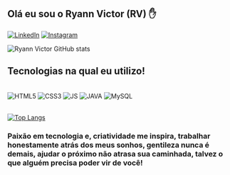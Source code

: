 ## Olá eu sou o Ryann Victor (RV) ✋ 

[![LinkedIn](https://img.shields.io/badge/LinkedIn-0077B5?style=for-the-badge&logo=linkedin&logoColor=white)](https://www.linkedin.com/in/ryann-victor-939b97240/)
[![Instagram](https://img.shields.io/badge/Instagram-E4405F?style=for-the-badge&logo=instagram&logoColor=white)](https://www.instagram.com/ryannvicttor/)

![Ryann Victor GitHub stats](https://github-readme-stats.vercel.app/api?username=ryannv&show_icons=true&theme=radical)

## Tecnologias na qual eu utilizo!
<div style="display: inline_block"><br/>
    <img text-align="center" alt="HTML5" src="https://img.shields.io/badge/HTML5-E34F26?style=for-the-badge&logo=html5&logoColor=white">
    <img text-align="center" alt="CSS3" src="https://img.shields.io/badge/CSS3-1572B6?style=for-the-badge&logo=css3&logoColor=white">
    <img text-align="center" alt="JS" src="https://img.shields.io/badge/JavaScript-F7DF1E?style=for-the-badge&logo=javascript&logoColor=black">
    <img text-align="center" alt="JAVA" src="https://img.shields.io/badge/Java-ED8B00?style=for-the-badge&logo=openjdk&logoColor=white">
     <img text-align="center" alt="MySQL" src="https://img.shields.io/badge/MySQL-00000F?style=for-the-badge&logo=mysql&logoColor=white">
</div><br>

[![Top Langs](https://github-readme-stats.vercel.app/api/top-langs/?username=ryannV&langs_count=8)](https://github.com/anuraghazra/github-readme-stats)

### Paixão em tecnologia e, criatividade me inspira, trabalhar honestamente atrás dos meus sonhos, gentileza nunca é demais, ajudar o próximo não atrasa sua caminhada, talvez o que alguém precisa poder vir de você!
